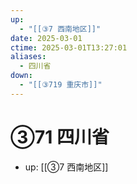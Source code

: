 ```yaml
---
up:
  - "[[③7 西南地区]]"
date: 2025-03-01
ctime: 2025-03-01T13:27:01
aliases:
  - 四川省
down:
  - "[[③719 重庆市]]"
---
```


# ③71 四川省

- up: [[③7 西南地区]]
